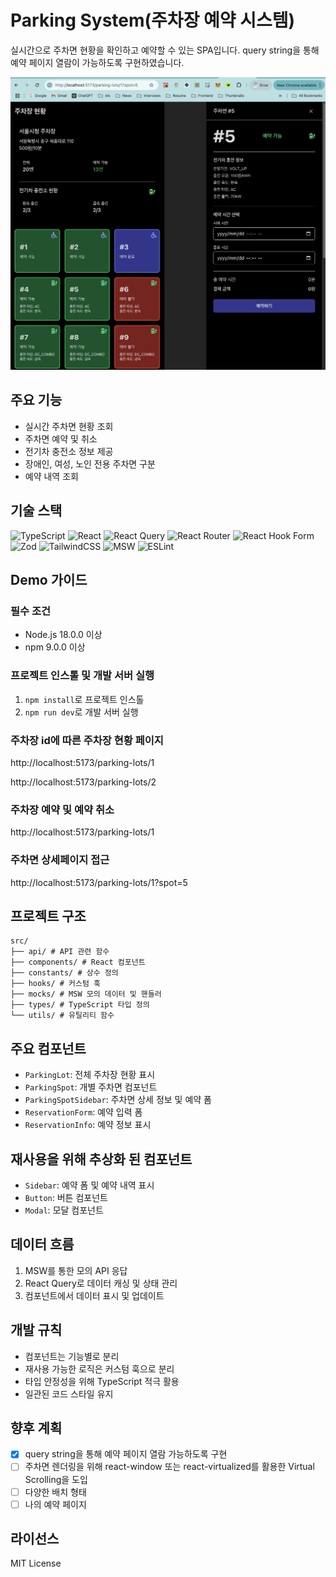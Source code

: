 # Parking System(주차장 예약 시스템)

실시간으로 주차면 현황을 확인하고 예약할 수 있는 SPA입니다.
query string을 통해 예약 페이지 열람이 가능하도록 구현하였습니다.

![wireframe](./public/demo.png)

## 주요 기능

- 실시간 주차면 현황 조회
- 주차면 예약 및 취소
- 전기차 충전소 정보 제공
- 장애인, 여성, 노인 전용 주차면 구분
- 예약 내역 조회

## 기술 스택

![TypeScript](https://img.shields.io/badge/typescript-%23007ACC.svg?style=for-the-badge&logo=typescript&logoColor=white)
![React](https://img.shields.io/badge/react-%2320232a.svg?style=for-the-badge&logo=react&logoColor=%2361DAFB)
![React Query](https://img.shields.io/badge/-React%20Query-FF4154?style=for-the-badge&logo=react%20query&logoColor=white)
![React Router](https://img.shields.io/badge/React%20Router-CA4245?style=for-the-badge&logo=react-router&logoColor=white)
![React Hook Form](https://img.shields.io/badge/React%20Hook%20Form-%23EC5990.svg?style=for-the-badge&logo=reacthookform&logoColor=white)
![Zod](https://img.shields.io/badge/zod-%23EC5990.svg?style=for-the-badge&logo=zod&logoColor=white)
![TailwindCSS](https://img.shields.io/badge/tailwindcss-%2338B2AC.svg?style=for-the-badge&logo=tailwind-css&logoColor=white)
![MSW](https://img.shields.io/badge/MSW-000000?style=for-the-badge&logo=msw&logoColor=white)
![ESLint](https://img.shields.io/badge/ESLint-4B3263?style=for-the-badge&logo=eslint&logoColor=white)

## Demo 가이드

### 필수 조건

- Node.js 18.0.0 이상
- npm 9.0.0 이상

### 프로젝트 인스톨 및 개발 서버 실행

1. `npm install`로 프로젝트 인스톨
2. `npm run dev`로 개발 서버 실행

### 주차장 id에 따른 주차장 현황 페이지

http://localhost:5173/parking-lots/1

http://localhost:5173/parking-lots/2

### 주차장 예약 및 예약 취소

http://localhost:5173/parking-lots/1

### 주차면 상세페이지 접근

http://localhost:5173/parking-lots/1?spot=5

## 프로젝트 구조

```
src/
├── api/ # API 관련 함수
├── components/ # React 컴포넌트
├── constants/ # 상수 정의
├── hooks/ # 커스텀 훅
├── mocks/ # MSW 모의 데이터 및 핸들러
├── types/ # TypeScript 타입 정의
└── utils/ # 유틸리티 함수
```

## 주요 컴포넌트

- `ParkingLot`: 전체 주차장 현황 표시
- `ParkingSpot`: 개별 주차면 컴포넌트
- `ParkingSpotSidebar`: 주차면 상세 정보 및 예약 폼
- `ReservationForm`: 예약 입력 폼
- `ReservationInfo`: 예약 정보 표시

## 재사용을 위해 추상화 된 컴포넌트

- `Sidebar`: 예약 폼 및 예약 내역 표시
- `Button`: 버튼 컴포넌트
- `Modal`: 모달 컴포넌트

## 데이터 흐름

1. MSW를 통한 모의 API 응답
2. React Query로 데이터 캐싱 및 상태 관리
3. 컴포넌트에서 데이터 표시 및 업데이트

## 개발 규칙

- 컴포넌트는 기능별로 분리
- 재사용 가능한 로직은 커스텀 훅으로 분리
- 타입 안정성을 위해 TypeScript 적극 활용
- 일관된 코드 스타일 유지

## 향후 계획

- [x] query string을 통해 예약 페이지 열람 가능하도록 구현
- [ ] 주차면 렌더링을 위해 react-window 또는 react-virtualized를 활용한 Virtual Scrolling을 도입
- [ ] 다양한 배치 형태
- [ ] 나의 예약 페이지

## 라이선스

MIT License
